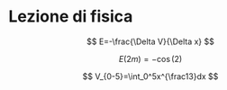 # Lezione di fisica


$$
E=-\frac{\Delta V}{\Delta x}
$$


$$
E(2m)=-\cos(2)
$$


$$
V_{0-5}=\int_0^5x^{\frac13}dx
$$
<!--stackedit_data:
eyJoaXN0b3J5IjpbMjIzMDQ4NTU0LDE2MTg3NjgzMjNdfQ==
-->